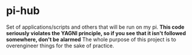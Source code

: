 # pi-hub
Set of applications/scripts and others that will be run on my pi. 
**This code seriously violates the YAGNI principle, so if you see that it isn't followed somewhere, don't be alarmed**
The whole purpose of this project is to overengineer things for the sake of practice. 
